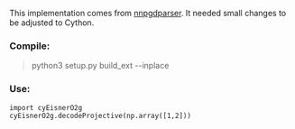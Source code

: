 This implementation comes from [nnpgdparser](https://github.com/zzsfornlp/nnpgdparser). It needed small changes to be adjusted to Cython.

### Compile:
> python3 setup.py build_ext --inplace

### Use:
```
import cyEisnerO2g
cyEisnerO2g.decodeProjective(np.array([1,2]))
```
